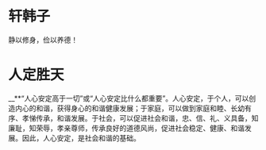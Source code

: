 #     轩韩子

静以修身，俭以养德！

#     人定胜天

__**“人心安定高于一切”或“人心安定比什么都重要”。人心安定，于个人，可以创造内心的和谐，获得身心的和谐健康发展；于家庭，可以做到家庭和睦、长幼有序、孝悌传承，和谐发展。于社会，可以促进社会和谐，忠、信、礼、义具备，知廉耻，知荣辱，孝亲尊师，传承良好的道德风尚，促进社会稳定、健康、和谐发展。因此，人心安定，是社会和谐的基础。
